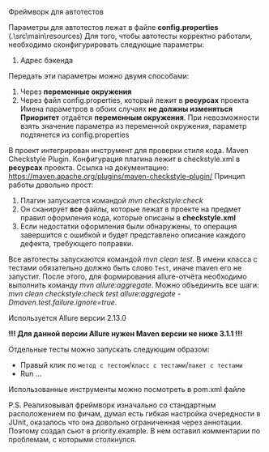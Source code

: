 Фреймворк для автотестов

Параметры для автотестов лежат в файле **config.properties** (.\src\main\resources)
Для того, чтобы автотесты корректно работали, необходимо сконфигурировать следующие параметры:
1. Адрес бэкенда

Передать эти параметры можно двумя способами:
1. Через **переменные окружения**
2. Через файл config.properties, который лежит в **ресурсах** проекта
Имена параметров в обоих случаях **не должны изменяться**
**Приоритет** отдаётся **переменным окружения**. 
При невозможности взять значение параметра из переменной окружения, параметр подтянется из config.properties

В проект интегрирован инструмент для проверки стиля кода. Maven Checkstyle Plugin.
Конфигурация плагина лежит в checkstyle.xml в **ресурсах** проекта.
Ссылка на документацию: https://maven.apache.org/plugins/maven-checkstyle-plugin/
Принцип работы довольно прост:
1. Плагин запускается командой _mvn checkstyle:check_
2. Он сканирует **все** файлы, которые лежат в проекте на предмет правил оформления кода, которые описаны в **checkstyle.xml**
3. Если недостатки оформления были обнаружены, то операция завершится с ошибкой и будет 
представлено описание каждого дефекта, требующего поправки.


Все автотесты запускаются командой _mvn clean test_.
В имени класса с тестами обязательно должно быть слово `Test`, иначе maven его не запустит.
После этого, для формирования allure-отчёта необходимо выполнить команду _mvn allure:aggregate_.
Можно объединить все шаги: _mvn clean checkstyle:check test allure:aggregate -Dmaven.test.failure.ignore=true_.

Используется Allure версии 2.13.0

**!!! Для данной версии Allure нужен Maven версии не ниже 3.1.1 !!!**

Отдельные тесты можно запускать следующим образом:
- Правый клик по `метод с тестом`/`класс с тестами`/`пакет с тестами`
- Run ...

Использованные инструменты можно посмотреть в pom.xml файле

P.S.
Реализовывал фреймворк изначально со стандартным расположением по фичам, думал есть гибкая настройка очередности в JUnit,
оказалось что она довольно ограниченная через аннотации. Поэтому создал сьют в priority.example. В нем оставил комментарии
по проблемам, с которыми столкнулся.